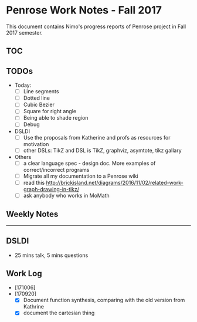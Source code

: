 # Penrose Work Notes - Fall 2017

This document contains Nimo's progress reports of Penrose project in Fall 2017 semester.

## TOC

## TODOs

- Today:
    - [ ] Line segments
    - [ ] Dotted line
    - [ ] Cubic Bezier
    - [ ] Square for right angle
    - [ ] Being able to shade region
    - [ ] Debug
- DSLDI
    - [ ] Use the proposals from Katherine and profs as resources for motivation  
    - [ ] other DSLs: TikZ and DSL is TikZ, graphviz, asymtote, tikz gallary
- Others
    - [ ] a clear language spec - design doc. More examples of correct/incorrect programs
    - [ ] Migrate all my documentation to a Penrose wiki
    - [ ] read this http://brickisland.net/diagrams/2016/11/02/related-work-graph-drawing-in-tikz/
    - [ ] ask anybody who works in MoMath

## Weekly Notes


----
## DSLDI

- 25 mins talk, 5 mins questions

## Work Log

- [171006]
- [170920]
    - [x] Document function synthesis, comparing with the old version from Kathrine
    - [x] document the cartesian thing
